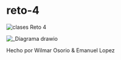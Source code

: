 # reto-4

![clases Reto 4](https://user-images.githubusercontent.com/97258179/174889342-698dc423-35ea-401e-a243-777d3f0759e0.png)




![_Diagrama drawio](https://user-images.githubusercontent.com/101955537/175798684-a8d920be-b525-44e2-aef5-566db3657414.png)


Hecho por 
Wilmar Osorio & Emanuel Lopez


